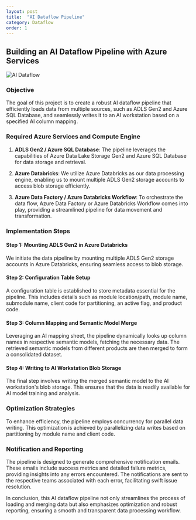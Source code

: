```yaml
---
layout: post
title:  "AI Dataflow Pipeline"
category: Dataflow
order: 1
---
```


## **Building an AI Dataflow Pipeline with Azure Services**

![AI Dataflow](/WhatNextAlgo/dataflow_blog/assets/images/AI_DataFlow_Pipeline.gif)


### **Objective**

The goal of this project is to create a robust AI dataflow pipeline that efficiently loads data from multiple sources, such as ADLS Gen2 and Azure SQL Database, and seamlessly writes it to an AI workstation based on a specified AI column mapping.

### **Required Azure Services and Compute Engine**

1. **ADLS Gen2 / Azure SQL Database**: The pipeline leverages the capabilities of Azure Data Lake Storage Gen2 and Azure SQL Database for data storage and retrieval.

2. **Azure Databricks**: We utilize Azure Databricks as our data processing engine, enabling us to mount multiple ADLS Gen2 storage accounts to access blob storage efficiently.

3. **Azure Data Factory / Azure Databricks Workflow**: To orchestrate the data flow, Azure Data Factory or Azure Databricks Workflow comes into play, providing a streamlined pipeline for data movement and transformation.

### **Implementation Steps**

#### Step 1: Mounting ADLS Gen2 in Azure Databricks

We initiate the data pipeline by mounting multiple ADLS Gen2 storage accounts in Azure Databricks, ensuring seamless access to blob storage.

#### Step 2: Configuration Table Setup

A configuration table is established to store metadata essential for the pipeline. This includes details such as module location/path, module name, submodule name, client code for partitioning, an active flag, and product code.

#### Step 3: Column Mapping and Semantic Model Merge

Leveraging an AI mapping sheet, the pipeline dynamically looks up column names in respective semantic models, fetching the necessary data. The retrieved semantic models from different products are then merged to form a consolidated dataset.

#### Step 4: Writing to AI Workstation Blob Storage

The final step involves writing the merged semantic model to the AI workstation's blob storage. This ensures that the data is readily available for AI model training and analysis.

### **Optimization Strategies**

To enhance efficiency, the pipeline employs concurrency for parallel data writing. This optimization is achieved by parallelizing data writes based on partitioning by module name and client code.

### **Notification and Reporting**

The pipeline is designed to generate comprehensive notification emails. These emails include success metrics and detailed failure metrics, providing insights into any errors encountered. The notifications are sent to the respective teams associated with each error, facilitating swift issue resolution.

In conclusion, this AI dataflow pipeline not only streamlines the process of loading and merging data but also emphasizes optimization and robust reporting, ensuring a smooth and transparent data processing workflow.
